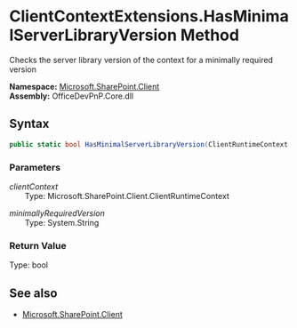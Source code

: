 # ClientContextExtensions.HasMinimalServerLibraryVersion Method  
Checks the server library version of the context for a minimally required version  

**Namespace:** [Microsoft.SharePoint.Client](Microsoft.SharePoint.Client.md)  
**Assembly:** OfficeDevPnP.Core.dll  
## Syntax
```C#
public static bool HasMinimalServerLibraryVersion(ClientRuntimeContext clientContext, String minimallyRequiredVersion)
```
### Parameters
*clientContext*  
&emsp;&emsp;Type: Microsoft.SharePoint.Client.ClientRuntimeContext  

*minimallyRequiredVersion*  
&emsp;&emsp;Type: System.String  

### Return Value
Type: bool  


## See also
- [Microsoft.SharePoint.Client](Microsoft.SharePoint.Client.md)
